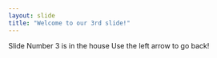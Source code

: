 ```yaml
---
layout: slide
title: "Welcome to our 3rd slide!"
---
```

Slide Number 3 is in the house
Use the left arrow to go back!

